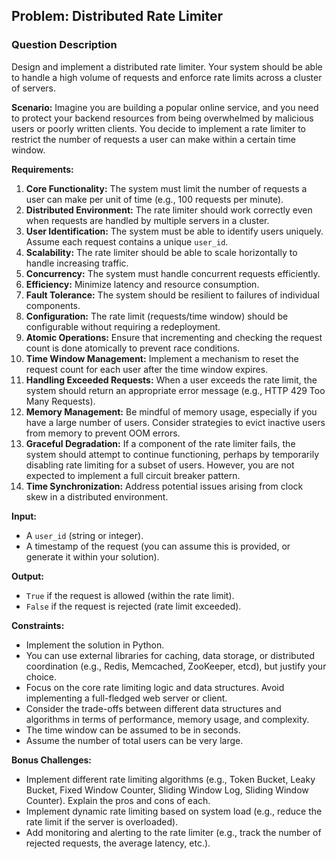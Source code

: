 ## Problem: Distributed Rate Limiter

### Question Description

Design and implement a distributed rate limiter. Your system should be able to handle a high volume of requests and enforce rate limits across a cluster of servers.

**Scenario:** Imagine you are building a popular online service, and you need to protect your backend resources from being overwhelmed by malicious users or poorly written clients. You decide to implement a rate limiter to restrict the number of requests a user can make within a certain time window.

**Requirements:**

1.  **Core Functionality:** The system must limit the number of requests a user can make per unit of time (e.g., 100 requests per minute).
2.  **Distributed Environment:** The rate limiter should work correctly even when requests are handled by multiple servers in a cluster.
3.  **User Identification:** The system must be able to identify users uniquely. Assume each request contains a unique `user_id`.
4.  **Scalability:** The rate limiter should be able to scale horizontally to handle increasing traffic.
5.  **Concurrency:** The system must handle concurrent requests efficiently.
6.  **Efficiency:** Minimize latency and resource consumption.
7.  **Fault Tolerance:** The system should be resilient to failures of individual components.
8.  **Configuration:** The rate limit (requests/time window) should be configurable without requiring a redeployment.
9.  **Atomic Operations:** Ensure that incrementing and checking the request count is done atomically to prevent race conditions.
10. **Time Window Management:** Implement a mechanism to reset the request count for each user after the time window expires.
11. **Handling Exceeded Requests:** When a user exceeds the rate limit, the system should return an appropriate error message (e.g., HTTP 429 Too Many Requests).
12. **Memory Management:** Be mindful of memory usage, especially if you have a large number of users.  Consider strategies to evict inactive users from memory to prevent OOM errors.
13. **Graceful Degradation:** If a component of the rate limiter fails, the system should attempt to continue functioning, perhaps by temporarily disabling rate limiting for a subset of users. However, you are not expected to implement a full circuit breaker pattern.
14. **Time Synchronization:** Address potential issues arising from clock skew in a distributed environment.

**Input:**

*   A `user_id` (string or integer).
*   A timestamp of the request (you can assume this is provided, or generate it within your solution).

**Output:**

*   `True` if the request is allowed (within the rate limit).
*   `False` if the request is rejected (rate limit exceeded).

**Constraints:**

*   Implement the solution in Python.
*   You can use external libraries for caching, data storage, or distributed coordination (e.g., Redis, Memcached, ZooKeeper, etcd), but justify your choice.
*   Focus on the core rate limiting logic and data structures. Avoid implementing a full-fledged web server or client.
*   Consider the trade-offs between different data structures and algorithms in terms of performance, memory usage, and complexity.
*   The time window can be assumed to be in seconds.
*   Assume the number of total users can be very large.

**Bonus Challenges:**

*   Implement different rate limiting algorithms (e.g., Token Bucket, Leaky Bucket, Fixed Window Counter, Sliding Window Log, Sliding Window Counter).  Explain the pros and cons of each.
*   Implement dynamic rate limiting based on system load (e.g., reduce the rate limit if the server is overloaded).
*   Add monitoring and alerting to the rate limiter (e.g., track the number of rejected requests, the average latency, etc.).
